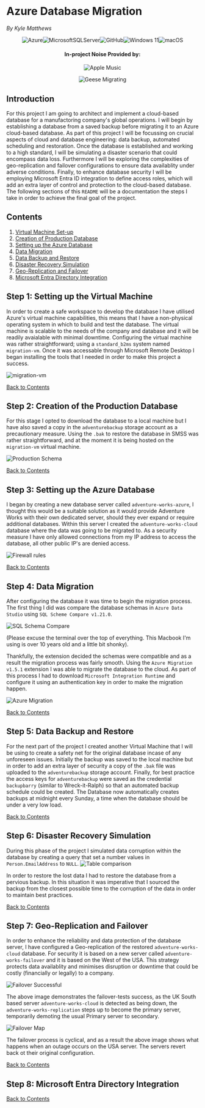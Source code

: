 # Azure Database Migration
*By Kyle Matthews*
<div align='center'> 

![Azure](https://img.shields.io/badge/azure-%230072C6.svg?style=for-the-badge&logo=microsoftazure&logoColor=white)![MicrosoftSQLServer](https://img.shields.io/badge/Microsoft%20SQL%20Server-CC2927?style=for-the-badge&logo=microsoft%20sql%20server&logoColor=white)![GitHub](https://img.shields.io/badge/github-%23121011.svg?style=for-the-badge&logo=github&logoColor=white)![Windows 11](https://img.shields.io/badge/Windows%2011-%230079d5.svg?style=for-the-badge&logo=Windows%2011&logoColor=white)![macOS](https://img.shields.io/badge/mac%20os-000000?style=for-the-badge&logo=macos&logoColor=F0F0F0)

#### In-project Noise Provided by: 
![Apple Music](https://img.shields.io/badge/Apple_Music-9933CC?style=for-the-badge&logo=apple-music&logoColor=white)

![Geese Migrating](images/migratory-geese.png)
</div>

## Introduction

For this project I am going to architect and implement a cloud-based database for a manufactoring company's global operations. I will begin by establishing a database from a saved backup before migrating it to an Azure cloud-based database. As part of this project I will be focussing on crucial aspects of cloud and database engineering: data backup, automated scheduling and restoration. 
Once the database is established and working to a high standard, I will be simulating a disaster scenario that could encompass data loss. Furthermore I will be exploring the complexities of geo-replication and failover configurations to ensure data availablity under adverse conditions. 
Finally, to enhance database security I will be employing Microsoft Entra ID integration to define access roles, which will add an extra layer of control and protection to the cloud-based database. 
The following sections of this `README` will be a documentation the steps I take in order to achieve the final goal of the project. 


## Contents
1. [Virtual Machine Set-up](#step-1-setting-up-the-virtual-machine)
2. [Creation of Production Database](#step-2-creation-of-the-production-database)
3. [Setting up the Azure Database](#step-3-setting-up-the-azure-database)
4. [Data Migration](#step-4-data-migration)
5. [Data Backup and Restore](#step-5-data-backup-and-restore)
6. [Disaster Recovery Simulation](#step-6-disaster-recovery-simulation)
7. [Geo-Replication and Failover](#step-7-geo-replication-and-failover)
8. [Microsoft Entra Directory Integration](#step-8-microsoft-entra-directory-integration)

## Step 1: Setting up the Virtual Machine
In order to create a safe workspace to develop the database I have utilised Azure's virtual machine capabilities, this means that I have a non-physical operating system in which to build and test the database. The virtual machine is scalable to the needs of the company and database and it will be readily avaialable with minimal downtime. Configuring the virtual machine was rather straightforward; using a `standard_b2ms` system named `migration-vm`. Once it was accessable through Microsoft Remote Desktop I began installing the tools that I needed in order to make this project a success. 

![migration-vm](images/migration-vm.png)

[Back to Contents](#contents)

## Step 2: Creation of the Production Database
For this stage I opted to download the database to a local machine but I have also saved a copy in the `adventurebackup` storage account as a precautionary measure. Using the `.bak` to restore the database in SMSS was rather straightforward, and at the moment it is being hosted on the `migration-vm` virtual machine. 

![Production Schema](images/recovered_production_database.png)

[Back to Contents](#contents)

## Step 3: Setting up the Azure Database
I began by creating a new database server called `adventure-works-azure`, I thought this would be a suitable solution as it would provide Adventure Works with their own dedicated server, should they ever expand or require additional databases. Within this server I created the `adventure-works-cloud` database where the data was going to be migrated to. 
As a security measure I have only allowed connections from my IP address to access the database, all other public IP's are denied access. 

![Firewall rules](/images/firewall-rules.png)

[Back to Contents](#contents)

## Step 4: Data Migration
After configuring the database it was time to begin the migration process. The first thing I did was compare the database schemas in `Azure Data Studio` using `SQL Scheme Compare v1.21.0`. 

![SQL Schema Compare](images/schema-compare.png)

(Please excuse the terminal over the top of everything. This Macbook I'm using is over 10 years old and a little bit shonky).

Thankfully, the extension decided the schemas were compatible and as a result the migration process was fairly smooth. Using the `Azure Migration v1.5.1` extension I was able to migrate the database to the cloud.
As part of this process I had to download `Microsoft Integration Runtime` and configure it using an authentication key in order to make the migration happen. 

![Azure Migration](images/Azure%20SQL%20migration.png)

[Back to Contents](#contents)

## Step 5: Data Backup and Restore
For the next part of the project I created another Virtual Machine that I will be using to create a safety net for the original database incase of any unforeseen issues. Initially the backup was saved to the local machine but in order to add an extra layer of security a copy of the `.bak` file was uploaded to the `adventurebackup` storage account. 
Finally, for best practice the access keys for `adventurebackup` were saved as the credential `backupbarry` (similar to Wreck-it-Ralph) so that an automated backup schedule could be created. The Database now automatically creates backups at midnight every Sunday, a time when the database should be under a very low load. 

[Back to Contents](#contents)

## Step 6: Disaster Recovery Simulation 
During this phase of the project I simulated data corruption within the database by creating a query that set a number values in `Person.EmailAddress` to `NULL`. 
![Table comparison](images/database-corrupt.png)

In order to restore the lost data I had to restore the database from a pervious backup. In this situation it was imperative that I sourced the backup from the closest possible time to the corruption of the data in order to maintain best practices.

[Back to Contents](#contents)

## Step 7: Geo-Replication and Failover
In order to enhance the reliability and data protection of the database server, I have configured a Geo-replication of the restored `adventure-works-cloud` database.
For security it is based on a new server called `adventure-works-failover` and it is based on the West of the USA. This strategy protects data availablity and minimises disruption or downtime that could be costly (financially or legally) to a company. 

![Failover Successful](images/failover-success.png)

The above image demonstrates the failover-tests success, as the UK South based server `adventure-works-cloud` is detected as being down, the `adventure-works-replication` steps up to become the primary server, temporarily demoting the usual Primary server to secondary. 

![Failover Map](images/failover-map.png)

The failover process is cyclical, and as a result the above image shows what happens when an outage occurs on the USA server. The servers revert back ot their original configuration. 

[Back to Contents](#contents)

## Step 8: Microsoft Entra Directory Integration



[Back to Contents](#contents)